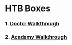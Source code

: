 # HTB Boxes <br/>
### 1. [**Doctor Walkthrough**](https://shubham-singh.medium.com/doctor-htb-walkthrough-70bcb9eedefd)<br/>
### 2. [**Academy Walkthrough**](https://shubham-singh.medium.com/academy-hackthebox-walkthrough-9102c5d79dee)<br/>
